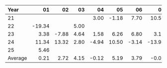 | Year    |               01   |               02   |               03   |               04   |               05   |               06   |               07   |               08   |               09   |               10   |               11   |               12   |     Average       |     Yearly       |
|:--------|-------------------:|-------------------:|-------------------:|-------------------:|-------------------:|-------------------:|-------------------:|-------------------:|-------------------:|-------------------:|-------------------:|-------------------:|------------------:|-----------------:|
| 21      |                    |                    |                    |               3.00 |              -1.18 |               7.70 |              10.56 |               4.60 |              -4.26 |              11.60 |              -1.18 |             -11.50 |              2.15 |            25.79 |
| 22      |             -19.34 |                    |               5.00 |                    |                    |                    |                    |                    |                    |                    |               6.10 |                    |             -2.75 |           -32.96 |
| 23      |               3.38 |              -7.88 |               4.64 |               1.58 |               6.26 |               6.80 |               3.10 |              -3.58 |              -8.72 |                    |              18.56 |               5.30 |              2.68 |            32.12 |
| 24      |              11.34 |              13.32 |               2.80 |              -4.94 |              10.50 |              -3.14 |             -13.94 |              -5.72 |               2.92 |               1.24 |               3.30 |              -1.32 |              1.36 |            16.36 |
| 25      |               5.46 |                    |                    |                    |                    |                    |                    |                    |                    |                    |                    |                    |              5.46 |            65.52 |
| Average |               0.21 |               2.72 |               4.15 |              -0.12 |               5.19 |               3.79 |              -0.09 |              -1.57 |              -3.35 |               6.42 |               6.70 |              -2.51 |              1.78 |            21.36 |